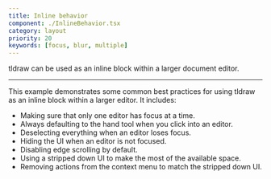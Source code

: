 ```yaml
---
title: Inline behavior
component: ./InlineBehavior.tsx
category: layout
priority: 20
keywords: [focus, blur, multiple]
---
```


tldraw can be used as an inline block within a larger document editor.

---

This example demonstrates some common best practices for using tldraw as an inline block within a larger editor. It includes:

- Making sure that only one editor has focus at a time.
- Always defaulting to the hand tool when you click into an editor.
- Deselecting everything when an editor loses focus.
- Hiding the UI when an editor is not focused.
- Disabling edge scrolling by default.
- Using a stripped down UI to make the most of the available space.
- Removing actions from the context menu to match the stripped down UI.
